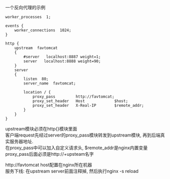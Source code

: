 
一个反向代理的示例
```
worker_processes  1;

events {
    worker_connections  1024;
}

http {
    upstream  favtomcat
    {
        #server   localhost:8887 weight=1;
        server   localhost:8888 weight=90;
    }
    server
    {
        listen  80;
        server_name  favtomcat;
 
        location / {
            proxy_pass         http://favtomcat;
            proxy_set_header   Host             $host;
            proxy_set_header   X-Real-IP        $remote_addr;
        }
    } 
}
```


upstream模块必须在http{}模块里面  
客户端request先经过server的proxy_pass模块转发到upstream模块, 再到后端真实服务器地址.  
在proxy_pass中可以加入自定义请求头, $remote_addr是nginx内置变量  
proxy_pass后面必须是http://+upsteam名字  

http://favtomcat host配置在nginx所在机器  
服务下线: 在upstream server前面注释掉, 然后执行nginx -s reload

